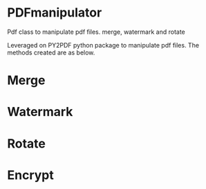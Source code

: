 # PDFmanipulator

Pdf class to manipulate pdf files. merge, watermark and rotate

Leveraged on PY2PDF python package to manipulate pdf files. The methods created are as below.

# Merge

# Watermark

# Rotate

# Encrypt
